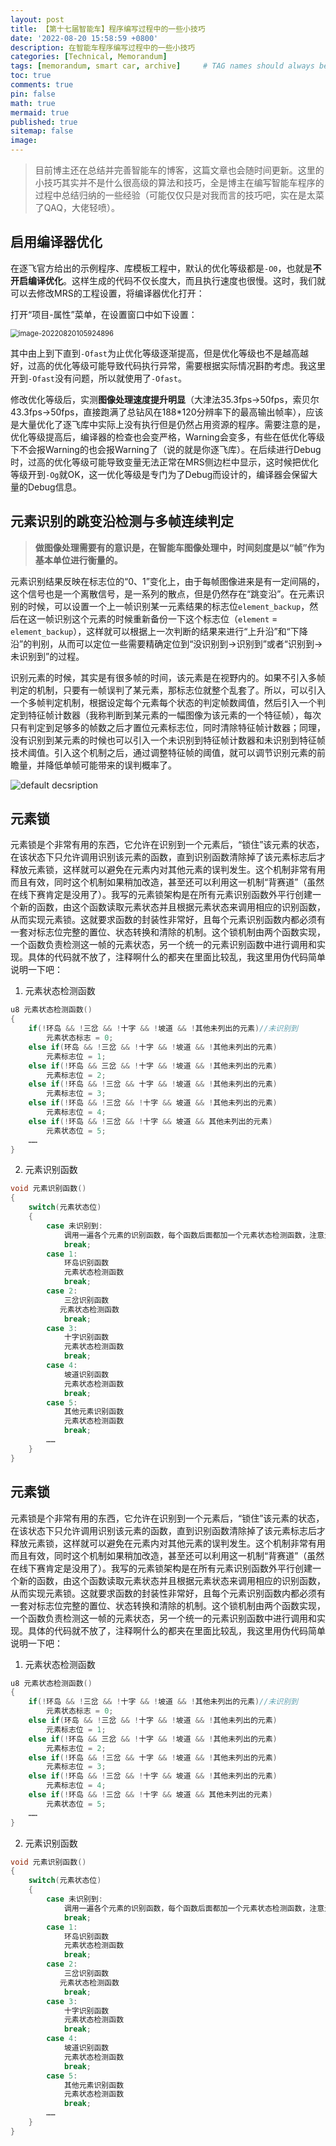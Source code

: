 ```yaml
---
layout: post
title: 【第十七届智能车】程序编写过程中的一些小技巧
date: '2022-08-20 15:58:59 +0800'
description: 在智能车程序编写过程中的一些小技巧
categories: [Technical, Memorandum]
tags: [memorandum, smart car, archive]     # TAG names should always be lowercase
toc: true
comments: true
pin: false
math: true
mermaid: true
published: true
sitemap: false
image: 
---
```

> 目前博主还在总结并完善智能车的博客，这篇文章也会随时间更新。这里的小技巧其实并不是什么很高级的算法和技巧，全是博主在编写智能车程序的过程中总结归纳的一些经验（可能仅仅只是对我而言的技巧吧，实在是太菜了QAQ，大佬轻喷）。

## 启用编译器优化

在逐飞官方给出的示例程序、库模板工程中，默认的优化等级都是`-O0`，也就是**不开启编译优化**。这样生成的代码不仅长度大，而且执行速度也很慢。这时，我们就可以去修改MRS的工程设置，将编译器优化打开：

打开“项目-属性”菜单，在设置窗口中如下设置：

<img src="https://raw.githubusercontent.com/fgfgfdg8/ImageStage/main/img/202208201559951.png" alt="image-20220820105924896" style="zoom: 80%;" />

其中由上到下直到`-Ofast`为止优化等级逐渐提高，但是优化等级也不是越高越好，过高的优化等级可能导致代码执行异常，需要根据实际情况斟酌考虑。我这里开到`-Ofast`没有问题，所以就使用了`-Ofast`。

修改优化等级后，实测**图像处理速度提升明显**（大津法35.3fps->50fps，索贝尔43.3fps->50fps，直接跑满了总钻风在188*120分辨率下的最高输出帧率），应该是大量优化了逐飞库中实际上没有执行但是仍然占用资源的程序。需要注意的是，优化等级提高后，编译器的检查也会变严格，Warning会变多，有些在低优化等级下不会报Warning的也会报Warning了（说的就是你逐飞库）。在后续进行Debug时，过高的优化等级可能导致变量无法正常在MRS侧边栏中显示，这时候把优化等级开到`-Og`就OK，这一优化等级是专门为了Debug而设计的，编译器会保留大量的Debug信息。

## 元素识别的跳变沿检测与多帧连续判定

> **做图像处理需要有的意识是，在智能车图像处理中，时间刻度是以“帧”作为基本单位进行衡量的。**

元素识别结果反映在标志位的“0、1”变化上，由于每帧图像进来是有一定间隔的，这个信号也是一个离散信号，是一系列的散点，但是仍然存在“跳变沿”。在元素识别的时候，可以设置一个上一帧识别某一元素结果的标志位`element_backup`，然后在这一帧识别这个元素的时候重新备份一下这个标志位（`element` = `element_backup`），这样就可以根据上一次判断的结果来进行“上升沿”和“下降沿”的判别，从而可以定位一些需要精确定位到“没识别到->识别到”或者“识别到->未识别到”的过程。

识别元素的时候，其实是有很多帧的时间，该元素是在视野内的。如果不引入多帧判定的机制，只要有一帧误判了某元素，那标志位就整个乱套了。所以，可以引入一个多帧判定机制，根据设定每个元素每个状态的判定帧数阈值，然后引入一个判定到特征帧计数器（我称判断到某元素的一幅图像为该元素的一个特征帧），每次只有判定到足够多的帧数之后才置位元素标志位，同时清除特征帧计数器；同理，没有识别到某元素的时候也可以引入一个未识别到特征帧计数器和未识别到特征帧技术阈值。引入这个机制之后，通过调整特征帧的阈值，就可以调节识别元素的前瞻量，并降低单帧可能带来的误判概率了。

![default decsription](https://raw.githubusercontent.com/fgfgfdg8/ImageStage/main/img/202208212256754.png)

## 元素锁

元素锁是个非常有用的东西，它允许在识别到一个元素后，“锁住”该元素的状态，在该状态下只允许调用识别该元素的函数，直到识别函数清除掉了该元素标志后才释放元素锁，这样就可以避免在元素内对其他元素的误判发生。这个机制非常有用而且有效，同时这个机制如果稍加改造，甚至还可以利用这一机制“背赛道”（虽然在线下赛肯定是没用了）。我写的元素锁架构是在所有元素识别函数外平行创建一个新的函数，由这个函数读取元素状态并且根据元素状态来调用相应的识别函数，从而实现元素锁。这就要求函数的封装性非常好，且每个元素识别函数内都必须有一套对标志位完整的置位、状态转换和清除的机制。这个锁机制由两个函数实现，一个函数负责检测这一帧的元素状态，另一个统一的元素识别函数中进行调用和实现。具体的代码就不放了，注释啊什么的都夹在里面比较乱，我这里用伪代码简单说明一下吧：

1. 元素状态检测函数

```c
u8 元素状态检测函数()
{
	if(!环岛 && !三岔 && !十字 && !坡道 && !其他未列出的元素)//未识别到
		元素状态标志 = 0;
	else if(环岛 && !三岔 && !十字 && !坡道 && !其他未列出的元素)
		元素标志位 = 1;
	else if(!环岛 && 三岔 && !十字 && !坡道 && !其他未列出的元素)
		元素标志位 = 2;
    else if(!环岛 && !三岔 && 十字 && !坡道 && !其他未列出的元素)
		元素标志位 = 3;
    else if(!环岛 && !三岔 && !十字 && 坡道 && !其他未列出的元素)
		元素标志位 = 4;
    else if(!环岛 && !三岔 && !十字 && 坡道 && 其他未列出的元素)
        元素状态位 = 5;
    ……
}
```

2. 元素识别函数

```c
void 元素识别函数()
{
	switch(元素状态位)
    {
        case 未识别到:
            调用一遍各个元素的识别函数，每个函数后面都加一个元素状态检测函数，注意元素识别函数的调用顺序
            break;
        case 1:
            环岛识别函数
            元素状态检测函数
            break;
        case 2:
            三岔识别函数
		   元素状态检测函数
            break;
        case 3:
            十字识别函数
            元素状态检测函数
            break;
        case 4:
            坡道识别函数
            元素状态检测函数
            break;
        case 5:
            其他元素识别函数
            元素状态检测函数
            break;
        ……
    }
}
```



## 元素锁

元素锁是个非常有用的东西，它允许在识别到一个元素后，“锁住”该元素的状态，在该状态下只允许调用识别该元素的函数，直到识别函数清除掉了该元素标志后才释放元素锁，这样就可以避免在元素内对其他元素的误判发生。这个机制非常有用而且有效，同时这个机制如果稍加改造，甚至还可以利用这一机制“背赛道”（虽然在线下赛肯定是没用了）。我写的元素锁架构是在所有元素识别函数外平行创建一个新的函数，由这个函数读取元素状态并且根据元素状态来调用相应的识别函数，从而实现元素锁。这就要求函数的封装性非常好，且每个元素识别函数内都必须有一套对标志位完整的置位、状态转换和清除的机制。这个锁机制由两个函数实现，一个函数负责检测这一帧的元素状态，另一个统一的元素识别函数中进行调用和实现。具体的代码就不放了，注释啊什么的都夹在里面比较乱，我这里用伪代码简单说明一下吧：

1. 元素状态检测函数

```c
u8 元素状态检测函数()
{
	if(!环岛 && !三岔 && !十字 && !坡道 && !其他未列出的元素)//未识别到
		元素状态标志 = 0;
	else if(环岛 && !三岔 && !十字 && !坡道 && !其他未列出的元素)
		元素标志位 = 1;
	else if(!环岛 && 三岔 && !十字 && !坡道 && !其他未列出的元素)
		元素标志位 = 2;
    else if(!环岛 && !三岔 && 十字 && !坡道 && !其他未列出的元素)
		元素标志位 = 3;
    else if(!环岛 && !三岔 && !十字 && 坡道 && !其他未列出的元素)
		元素标志位 = 4;
    else if(!环岛 && !三岔 && !十字 && 坡道 && 其他未列出的元素)
        元素状态位 = 5;
    ……
}
```

2. 元素识别函数

```c
void 元素识别函数()
{
	switch(元素状态位)
    {
        case 未识别到:
            调用一遍各个元素的识别函数，每个函数后面都加一个元素状态检测函数，注意元素识别函数的调用顺序
            break;
        case 1:
            环岛识别函数
            元素状态检测函数
            break;
        case 2:
            三岔识别函数
		   元素状态检测函数
            break;
        case 3:
            十字识别函数
            元素状态检测函数
            break;
        case 4:
            坡道识别函数
            元素状态检测函数
            break;
        case 5:
            其他元素识别函数
            元素状态检测函数
            break;
        ……
    }
}
```

